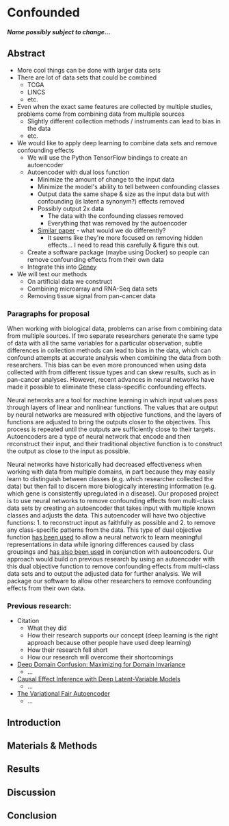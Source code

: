 # Confounded

##### Name possibly subject to change...

## Abstract

- More cool things can be done with larger data sets
- There are lot of data sets that could be combined
    - TCGA
    - LINCS
    - etc.
- Even when the exact same features are collected by multiple studies, problems come from combining data from multiple sources
    - Slightly different collection methods / instruments can lead to bias in the data
    - etc.
- We would like to apply deep learning to combine data sets and remove confounding effects
    - We will use the Python TensorFlow bindings to create an autoencoder
    - Autoencoder with dual loss function
        - Minimize the amount of change to the input data
        - Minimize the model's ability to tell between confounding classes
        - Output data the same shape & size as the input data but with confounding (is latent a synonym?) effects removed
        - Possibly output 2x data
            - The data with the confounding classes removed
            - Everything that was removed by the autoencoder
        - [Similar paper](https://arxiv.org/pdf/1705.08821.pdf) - what would we do differently?
            - It seems like they're more focused on removing hidden effects... I need to read this carefully & figure this out.
    - Create a software package (maybe using Docker) so people can remove confounding effects from their own data
    - Integrate this into [Geney](https://github.com/srp33/Geney)
- We will test our methods
    - On artificial data we construct
    - Combining microarray and RNA-Seq data sets
    - Removing tissue signal from pan-cancer data

### Paragraphs for proposal

When working with biological data, problems can arise from combining data from multiple sources. If two separate researchers generate the same type of data with all the same variables for a particular observation, subtle differences in collection methods can lead to bias in the data, which can confound attempts at accurate analysis when combining the data from both researchers.  This bias can be even more pronounced when using data collected with from different tissue types and can skew results, such as in pan-cancer analyses.  However, recent advances in neural networks have made it possible to eliminate these class-specific confounding effects.

Neural networks are a tool for machine learning in which input values pass through layers of linear and nonlinear functions. The values that are output by neural networks are measured with objective functions, and the layers of functions are adjusted to bring the outputs closer to the objectives.  This process is repeated until the outputs are sufficiently close to their targets.  Autoencoders are a type of neural network that encode and then reconstruct their input, and their traditional objective function is to construct the output as close to the input as possible.  

Neural networks have historically had decreased effectiveness when working with data from multiple domains, in part because they may easily learn to distinguish between classes (e.g. which researcher collected the data) but then fail to discern more biologically interesting information (e.g. which gene is consistently upregulated in a disease).  Our proposed project is to use neural networks to remove confounding effects from multi-class data sets by creating an autoencoder that takes input with multiple known classes and adjusts the data.  This autoencoder will have two objective functions:  1. to reconstruct input as faithfully as possible and 2. to remove any class-specific patterns from the data.  This type of dual objective function [has been used](https://arxiv.org/pdf/1412.3474v1.pdf) to allow a neural network to learn meaningful representations in data while ignoring differences caused by class groupings and [has also been used](https://arxiv.org/pdf/1511.00830.pdf) in conjunction with autoencoders.  Our approach would build on previous research by using an autoencoder with this dual objective function to remove confounding effects from multi-class data sets and to output the adjusted data for further analysis.  We will package our software to allow other researchers to remove confounding effects from their own data.

### Previous research:

- Citation
    - What they did
    - How their research supports our concept (deep learning is the right approach because other people have used deep learning)
    - How their research fell short 
    - How our research will overcome their shortcomings
- [Deep Domain Confusion: Maximizing for Domain Invariance](https://arxiv.org/abs/1412.3474v1)
    - ...
- [Causal Effect Inference with Deep Latent-Variable Models](https://arxiv.org/pdf/1705.08821.pdf)
    - ...
- [The Variational Fair Autoencoder](https://arxiv.org/pdf/1511.00830.pdf)
    - ...


## Introduction

## Materials & Methods

## Results

## Discussion

## Conclusion